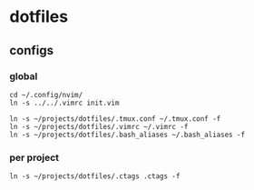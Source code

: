 # dotfiles


## configs

### global

```
cd ~/.config/nvim/
ln -s ../../.vimrc init.vim

ln -s ~/projects/dotfiles/.tmux.conf ~/.tmux.conf -f
ln -s ~/projects/dotfiles/.vimrc ~/.vimrc -f
ln -s ~/projects/dotfiles/.bash_aliases ~/.bash_aliases -f
```

### per project

```
ln -s ~/projects/dotfiles/.ctags .ctags -f
```
